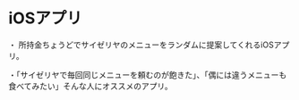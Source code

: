 # iOSアプリ
・ 所持金ちょうどでサイゼリヤのメニューをランダムに提案してくれるiOSアプリ。

・「サイゼリヤで毎回同じメニューを頼むのが飽きた」、「偶には違うメニューも食べてみたい」そんな人にオススメのアプリ。
